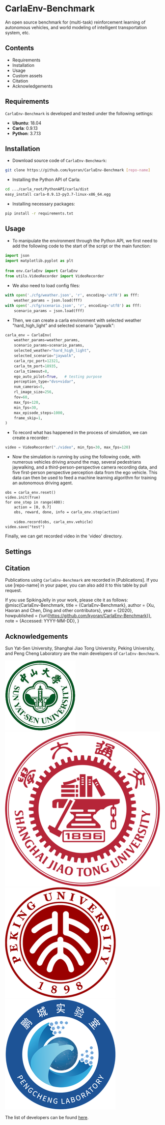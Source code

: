 # CarlaEnv-Benchmark

An open source benchmark for (multi-task) reinforcement learning of autonomous vehicles, and world modeling of intelligent transportation system, etc.


## Contents

- Requirements
- Installation
- Usage
- Custom assets
- Citation
- Acknowledgements

## Requirements

`CarlaEnv-Benchmark` is developed and tested under the following settings:

- **Ubuntu**: 18.04
- **Carla**: 0.9.13
- **Python**: 3.7.13

## Installation

- Download source code of `CarlaEnv-Benchmark`:
```bash
git clone https://github.com/kyoran/CarlaEnv-Benchmark [repo-name]
```

- Installing the Python API of Carla:
```bash
cd .../carla_root/PythonAPI/carla/dist
easy_install carla-0.9.13-py3.7-linux-x86_64.egg
```

- Installing necessary packages:
```bash
pip install -r requirements.txt
```

## Usage

- To manipulate the environment through the Python API, we first need to add the following code to the start of the script or the main function:
```python
import json
import matplotlib.pyplot as plt

from env.CarlaEnv import CarlaEnv
from utils.VideoRecorder import VideoRecorder
```

- We also need to load config files:
```python
with open('./cfg/weather.json', 'r', encoding='utf8') as fff:
    weather_params = json.load(fff)
with open('./cfg/scenario.json', 'r', encoding='utf8') as fff:
    scenario_params = json.load(fff)
```

- Then, we can create a carla environment with selected weather "hard_high_light" and selected scenario "jaywalk":
```python
carla_env = CarlaEnv(
    weather_params=weather_params,
    scenario_params=scenario_params,
    selected_weather="hard_high_light",
    selected_scenario="jaywalk",
    carla_rpc_port=12321,
    carla_tm_port=18935,
    carla_timeout=8,
    ego_auto_pilot=True,   # testing purpose
    perception_type="dvs+vidar",
    num_cameras=5,
    rl_image_size=256,
    fov=60,
    max_fps=120,
    min_fps=30,
    max_episode_steps=1000,
    frame_skip=1,
)
```

- To record what has happened in the process of simulation, we can create a recorder:
```python
video = VideoRecorder("./video", min_fps=30, max_fps=120)
```

- Now the simulation is running by using the following code, with numerous vehicles driving around the map, several pedestrians jaywalking, and a third-person-perspective camera recording data, and five first-person perspective perception data from the ego vehicle. This data can then be used to feed a machine learning algorithm for training an autonomous driving agent.
```
obs = carla_env.reset()
video.init(True)
for one_step in range(400):
    action = [0, 0.7]
    obs, reward, done, info = carla_env.step(action)

    video.record(obs, carla_env.vehicle)
video.save("test")
```

Finally, we can get recorded video in the 'video' directory.

## Settings


## Citation
Publications using `CarlaEnv-Benchmark` are recorded in [Publications]. If you use [repo-name] in your paper, you can also add it to this table by pull request.

If you use SpikingJelly in your work, please cite it as follows:
@misc{CarlaEnv-Benchmark,
    title = {CarlaEnv-Benchmark},
    author = {Xu, Haoran and Chen, Ding and other contributors},
    year = {2020},
    howpublished = {\url{https://github.com/kyoran/CarlaEnv-Benchmark}},
    note = {Accessed: YYYY-MM-DD},
}


## Acknowledgements
Sun Yat-Sen University, Shanghai Jiao Tong University, Peking University, and Peng Cheng Laboratory are the main developers of `CarlaEnv-Benchmark`.

![avatar](./img/sysu_logo.png)
![avatar](./img/sjtu_logo.png)
![avatar](./img/pku_logo.png)
![avatar](./img/pcnl_logo.png)

The list of developers can be found [here](https://github.com/kyoran/CarlaEnv-Benchmark/graphs/contributors).
